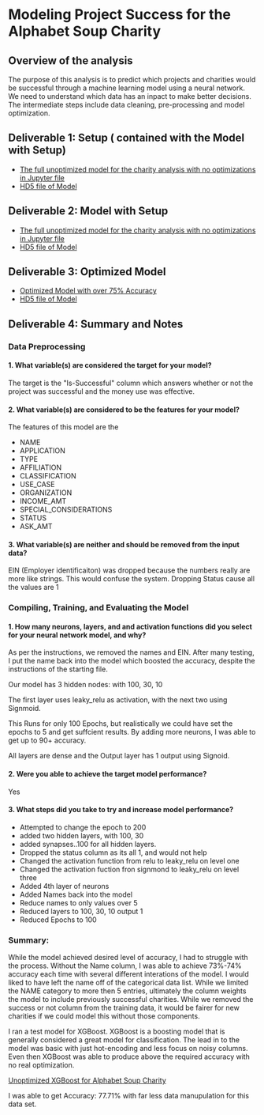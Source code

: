 # Modeling Project Success for the Alphabet Soup Charity 

## Overview of the analysis
The purpose of this analysis is to predict which projects and charities would be successful through a machine learning model using a neural network.  We need to understand which data has an inpact to make better decisions.  The intermediate steps include data cleaning, pre-processing and model optimization.

## Deliverable 1: Setup ( contained with the Model with Setup)

* [The full unoptimized model for the charity analysis with no optimizations in Jupyter file](./AlphabetSoupCharity.ipynb)
* [HD5 file of Model](./AlphabetSoupCharity.h5)

## Deliverable 2:  Model with Setup

* [The full unoptimized model for the charity analysis with no optimizations in Jupyter file](./AlphabetSoupCharity.ipynb)
* [HD5 file of Model](./AlphabetSoupCharity.h5)
## Deliverable 3:  Optimized Model

* [Optimized Model with over 75% Accuracy](AlphabetSoupCharity_Optimized.ipynb)
* [HD5 file of Model](./AlphabetSoupCharity.h5)
## Deliverable 4: Summary and Notes

### Data Preprocessing

#### 1. What variable(s) are considered the target for your model?

The target is the "Is-Successful" column which answers whether or not the project was successful and the money use was effective.

#### 2. What variable(s) are considered to be the features for your model?

The features of this model are the 

* NAME
* APPLICATION
* TYPE
* AFFILIATION
* CLASSIFICATION
* USE_CASE
* ORGANIZATION
* INCOME_AMT
* SPECIAL_CONSIDERATIONS
* STATUS
* ASK_AMT

#### 3. What variable(s) are neither and should be removed from the input data? 
 EIN (Employer identificaiton) was dropped because the numbers really are more like strings.  This would confuse the system.  Dropping Status cause all the values are 1

### Compiling, Training, and Evaluating the Model

#### 1. How many neurons, layers, and and activation functions did you select for your neural network model, and why?

As per the instructions, we removed the names and EIN.  After many testing,  I put the name back into the model which boosted the accuracy, despite the instructions of the starting file.

Our model has 3 hidden nodes: with 100, 30, 10 

The first layer uses leaky_relu as activation, with the next two using Signmoid.

This Runs for only 100 Epochs, but realistically we could have set the epochs to 5 and get suffcient results.  By adding more neurons, I was able to get up to 90+ accuracy. 

All layers are dense and the Output layer has 1 output using Signoid.

#### 2. Were you able to achieve the target model performance?

Yes

#### 3. What steps did you take to try and increase model performance?

* Attempted to change the epoch to 200
* added two hidden layers, with 100, 30
* added synapses..100 for all hidden layers.
* Dropped the status column as its all 1, and would not help
* Changed the activation function from relu to leaky_relu on level one
* Changed the activation fuction fron signmond to leaky_relu on level three
* Added 4th layer of neurons
* Added Names back into the model
* Reduce names to only values over 5
* Reduced layers to 100, 30, 10   output 1
* Reduced Epochs to 100

### Summary: 

While the model achieved desired level of accuracy,  I had to struggle with the process.  Without the Name column, I was able to achieve 73%-74% accuracy each time with several different interations of the model.   I would liked to have left the name off of the categorical data list.  While we limited the NAME category to more then 5 entries, ultimately the column weights the model to include previously successful charities.  While we removed the success or not column from the training data, it would be fairer for new charities if we could model this without those components.

I ran a test model for XGBoost.  XGBoost is a boosting model that is generally considered a great model for classification.  The lead in to the model was basic with just hot-encoding and less focus on noisy columns.  Even then XGBoost was able to produce above the required accuracy with no real optimization.

[Unoptimized XGBoost for Alphabet Soup Charity](./xgboost.ipynb)

I was able to get Accuracy: 77.71% with far less data manupulation  for this data set. 